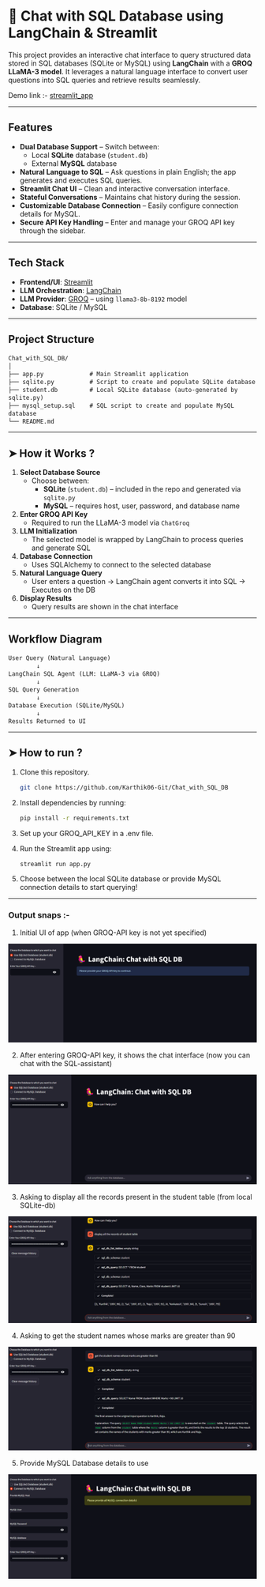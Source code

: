 # 🤖 Chat with SQL Database using LangChain & Streamlit

This project provides an interactive chat interface to query structured data stored in SQL databases (SQLite or MySQL) using **LangChain** with a **GROQ LLaMA-3 model**.  It leverages a natural language interface to convert user questions into SQL queries and retrieve results seamlessly.

Demo link :- [streamlit_app](https://karthik06-git-chat-with-sql-db-app-7t3xsi.streamlit.app/)

---

## Features

- **Dual Database Support** – Switch between:
  - Local **SQLite** database (`student.db`)
  - External **MySQL** database
- **Natural Language to SQL** – Ask questions in plain English; the app generates and executes SQL queries.
- **Streamlit Chat UI** – Clean and interactive conversation interface.
- **Stateful Conversations** – Maintains chat history during the session.
- **Customizable Database Connection** – Easily configure connection details for MySQL.
- **Secure API Key Handling** – Enter and manage your GROQ API key through the sidebar.

---

## Tech Stack

- **Frontend/UI**: [Streamlit](https://streamlit.io/)  
- **LLM Orchestration**: [LangChain](https://www.langchain.com/)  
- **LLM Provider**: [GROQ](https://groq.com/) – using `llama3-8b-8192` model  
- **Database**: SQLite / MySQL  

---

## Project Structure

```
Chat_with_SQL_DB/
│
├── app.py             # Main Streamlit application
├── sqlite.py          # Script to create and populate SQLite database
├── student.db         # Local SQLite database (auto-generated by sqlite.py)
├── mysql_setup.sql    # SQL script to create and populate MySQL database
└── README.md
```


---

## ➤ How it Works ?

1. **Select Database Source**  
   - Choose between:
     - **SQLite** (`student.db`) – included in the repo and generated via `sqlite.py`
     - **MySQL** – requires host, user, password, and database name
2. **Enter GROQ API Key**  
   - Required to run the LLaMA-3 model via `ChatGroq`
3. **LLM Initialization**  
   - The selected model is wrapped by LangChain to process queries and generate SQL
4. **Database Connection**  
   - Uses SQLAlchemy to connect to the selected database
5. **Natural Language Query**  
   - User enters a question → LangChain agent converts it into SQL → Executes on the DB
6. **Display Results**  
   - Query results are shown in the chat interface

---

## Workflow Diagram

```
User Query (Natural Language)
        ↓
LangChain SQL Agent (LLM: LLaMA-3 via GROQ)
        ↓
SQL Query Generation
        ↓
Database Execution (SQLite/MySQL)
        ↓
Results Returned to UI
```

---

## ➤ How to run ?

1. Clone this repository.
   ```bash
   git clone https://github.com/Karthik06-Git/Chat_with_SQL_DB
   ```
2. Install dependencies by running:
   ```bash
   pip install -r requirements.txt
   ```

3. Set up your GROQ_API_KEY in a .env file.
4. Run the Streamlit app using:
    ```bash
    streamlit run app.py
    ```
5. Choose between the local SQLite database or provide MySQL connection details to start querying!

---

### Output snaps :-

1) Initial UI of app (when GROQ-API key is not yet specified)

![image1](https://github.com/Karthik06-Git/Dummy_Repo/blob/main/output_snaps/img_1.png)

2) After entering GROQ-API key, it shows the chat interface (now you can chat with the SQL-assistant)
   
![image2](https://github.com/Karthik06-Git/Dummy_Repo/blob/main/output_snaps/img_2.png)

3) Asking to display all the records present in the student table (from local SQLite-db) 

![image1](https://github.com/Karthik06-Git/Dummy_Repo/blob/main/output_snaps/img_3.png)

4) Asking to get the student names whose marks are greater than 90 

![image1](https://github.com/Karthik06-Git/Dummy_Repo/blob/main/output_snaps/img_4.png)

5) Provide MySQL Database details to use 

![image1](https://github.com/Karthik06-Git/Dummy_Repo/blob/main/output_snaps/img_5.png)






